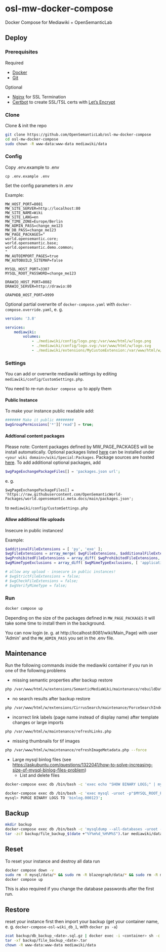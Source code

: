# osl-mw-docker-compose
Docker Compose for Mediawiki + OpenSemanticLab


## Deploy

### Prerequisites 

Required

- [Docker](https://docs.docker.com/engine/install/)
- [Git](https://git-scm.com/book/en/v2/Getting-Started-Installing-Git)

Optional
- [Nginx](https://docs.nginx.com/nginx/admin-guide/installing-nginx/installing-nginx-open-source/) for SSL Termination
- [Certbot](https://certbot.eff.org/instructions) to create SSL/TSL certs with [Let’s Encrypt](https://letsencrypt.org)

  
### Clone

Clone & init the repo

```bash
git clone https://github.com/OpenSemanticLab/osl-mw-docker-compose
cd osl-mw-docker-compose
sudo chown -R www-data:www-data mediawiki/data
```


### Config

Copy .env.example to .env
```
cp .env.example .env
```

Set the config parameters in .env

Example:
```env
MW_HOST_PORT=8081
MW_SITE_SERVER=http://localhost:80
MW_SITE_NAME=Wiki
MW_SITE_LANG=en
MW_TIME_ZONE=Europe/Berlin
MW_ADMIN_PASS=change_me123
MW_DB_PASS=change_me123
MW_PAGE_PACKAGES="
world.opensemantic.core;
world.opensemantic.base;
world.opensemantic.demo.common;
"
MW_AUTOIMPORT_PAGES=true
MW_AUTOBUILD_SITEMAP=false

MYSQL_HOST_PORT=3307
MYSQL_ROOT_PASSWORD=change_me123

DRAWIO_HOST_PORT=8082
DRAWIO_SERVER=http://drawio:80

GRAPHDB_HOST_PORT=9999
```

Optional partial overwrite of `docker-compose.yaml` with `docker-compose.override.yaml`, e. g.
```yaml
version: '3.8'

services:
    mediawiki:
        volumes:
            - ./mediawiki/config/logo.png:/var/www/html/w/logo.png
            - ./mediawiki/config/logo.svg:/var/www/html/w/logo.svg
            - ./mediawiki/extensions/MyCustomExtension:/var/www/html/w/extensions/MyCustomExtension
```


### Settings

You can add or overwrite mediawiki settings by editing `mediawiki/config/CustomSettings.php`.

You need to re-run `docker compose up` to apply them

#### Public Instance
To make your instance public readable add:
```php
####### Make it public ########
$wgGroupPermissions['*']['read'] = true;
```

#### Addtional content packages
Please note: Content packages defined by MW_PAGE_PACKAGES will be install automatically.
Optional packages listed [here](https://github.com/OpenSemanticLab/PagePackages/blob/main/package_index.txt) can be installed under `<your wiki domain>/wiki/Special:Packages`. Package sources are hosted [here](https://github.com/orgs/OpenSemanticWorld-Packages/repositories).
To add additional optional packages, add 
```php
$wgPageExchangePackageFiles[] = 'packages.json url';
```
e. g. 
```
$wgPageExchangePackageFiles[] = 'https://raw.githubusercontent.com/OpenSemanticWorld-Packages/world.opensemantic.meta.docs/main/packages.json';
```
to `mediawiki/config/CustomSettings.php`

#### Allow additional file uploads
Insecure in public instances!

Example:
```php
$additionalFileExtensions = [ 'py', 'exe' ];
$wgFileExtensions = array_merge( $wgFileExtensions, $additionalFileExtensions );
$wgProhibitedFileExtensions = array_diff( $wgProhibitedFileExtensions, $additionalFileExtensions );
$wgMimeTypeExclusions = array_diff( $wgMimeTypeExclusions, [ 'application/x-msdownload' ]); # for .exe

# allow any upload - insecure in public instances!
# $wgStrictFileExtensions = false;
# $wgCheckFileExtensions = false;
# $wgVerifyMimeType = false;
```

### Run

```bash
docker compose up
```

Depending on the size of the packages defined in `MW_PAGE_PACKAGES` it will take some time to install them in the background.

You can now login (e. g. at http://localhost:8081/wiki/Main_Page) with user 'Admin' and the `MW_ADMIN_PASS` you set in the .env file.


## Maintenance

Run the following commands inside the mediawiki container if you run in one of the following problems

- missing semantic properties after backup restore
```bash
php /var/www/html/w/extensions/SemanticMediaWiki/maintenance/rebuildData.php
```

- no search results after backup restore
```bash
php /var/www/html/w/extensions/CirrusSearch/maintenance/ForceSearchIndex.php
```

- incorrect link labels (page name instead of display name) after template changes or large imports
```bash
php /var/www/html/w/maintenance/refreshLinks.php
```

- missing thumbnails for tif images
```bash
php /var/www/html/w/maintenance/refreshImageMetadata.php --force
```

- Large mysql binlog files (see https://askubuntu.com/questions/1322041/how-to-solve-increasing-size-of-mysql-binlog-files-problem)
  - List and delete files
```bash
docker-compose exec db /bin/bash -c 'exec echo "SHOW BINARY LOGS;" | mysql -uroot -p"$MYSQL_ROOT_PASSWORD"'
```
```bash
docker-compose exec db /bin/bash -c 'exec mysql -uroot -p"$MYSQL_ROOT_PASSWORD"'
mysql> PURGE BINARY LOGS TO 'binlog.000123';
```

## Backup
```bash
mkdir backup
docker-compose exec db /bin/bash -c 'mysqldump --all-databases -uroot -p"$MYSQL_ROOT_PASSWORD" 2>/dev/null | gzip | base64 -w 0' | base64 -d > backup/db_backup_$(date +"%Y%m%d_%H%M%S").sql.gz
tar -zcf backup/file_backup_$(date +"%Y%m%d_%H%M%S").tar mediawiki/data
```


## Reset

To reset your instance and destroy all data run

```bash
docker compose down -v
sudo rm -R mysql/data/* && sudo rm -R blazegraph/data/* && sudo rm -R mediawiki/data/*
docker compose up
```
This is also required if you change the database passwords after the first run.

## Restore

reset your instance first then import your backup
(get your container name, e. g. `docker-compose-osl-wiki_db_1`, with `docker ps -a`)
```bash
zcat backup/db_backup_<date>.sql.gz | docker exec -i <container> sh -c 'exec mysql -uroot -p"$MYSQL_ROOT_PASSWORD"'
tar -xf backup/file_backup_<date>.tar
chown -R www-data:www-data mediawiki/data
```
